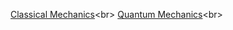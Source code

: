 [Classical Mechanics](./classical_mechanics_index)<br\>
[Quantum Mechanics](./quantum_mechanics_index)<br\>
